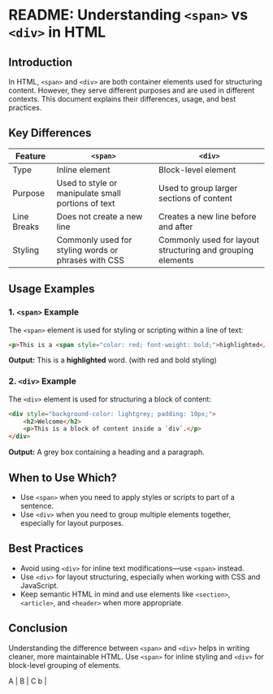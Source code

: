 # README: Understanding `<span>` vs `<div>` in HTML

## Introduction
In HTML, `<span>` and `<div>` are both container elements used for structuring content. However, they serve different purposes and are used in different contexts. This document explains their differences, usage, and best practices.

## Key Differences

| Feature  | `<span>`  | `<div>`  |
|----------|----------|----------|
| Type | Inline element | Block-level element |
| Purpose | Used to style or manipulate small portions of text | Used to group larger sections of content |
| Line Breaks | Does not create a new line | Creates a new line before and after |
| Styling | Commonly used for styling words or phrases with CSS | Commonly used for layout structuring and grouping elements |

## Usage Examples

### 1. `<span>` Example
The `<span>` element is used for styling or scripting within a line of text:

```html
<p>This is a <span style="color: red; font-weight: bold;">highlighted</span> word.</p>
```

**Output:**
This is a **highlighted** word. (with red and bold styling)

### 2. `<div>` Example
The `<div>` element is used for structuring a block of content:

```html
<div style="background-color: lightgrey; padding: 10px;">
    <h2>Welcome</h2>
    <p>This is a block of content inside a `div`.</p>
</div>
```

**Output:**
A grey box containing a heading and a paragraph.

## When to Use Which?

- Use `<span>` when you need to apply styles or scripts to part of a sentence.
- Use `<div>` when you need to group multiple elements together, especially for layout purposes.

## Best Practices

- Avoid using `<div>` for inline text modifications—use `<span>` instead.
- Use `<div>` for layout structuring, especially when working with CSS and JavaScript.
- Keep semantic HTML in mind and use elements like `<section>`, `<article>`, and `<header>` when more appropriate.

## Conclusion

Understanding the difference between `<span>` and `<div>` helps in writing cleaner, more maintainable HTML. Use `<span>` for inline styling and `<div>` for block-level grouping of elements.


A | B | C
b |